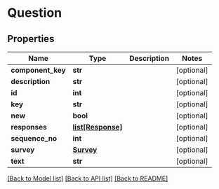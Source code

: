 # Question

## Properties
Name | Type | Description | Notes
------------ | ------------- | ------------- | -------------
**component_key** | **str** |  | [optional] 
**description** | **str** |  | [optional] 
**id** | **int** |  | [optional] 
**key** | **str** |  | [optional] 
**new** | **bool** |  | [optional] 
**responses** | [**list[Response]**](Response.md) |  | [optional] 
**sequence_no** | **int** |  | [optional] 
**survey** | [**Survey**](Survey.md) |  | [optional] 
**text** | **str** |  | [optional] 

[[Back to Model list]](../README.md#documentation-for-models) [[Back to API list]](../README.md#documentation-for-api-endpoints) [[Back to README]](../README.md)

